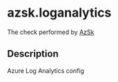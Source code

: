 # azsk.loganalytics

The check performed by [AzSk](https://azsk.azurewebsites.net/)

## Description

Azure Log Analytics config
